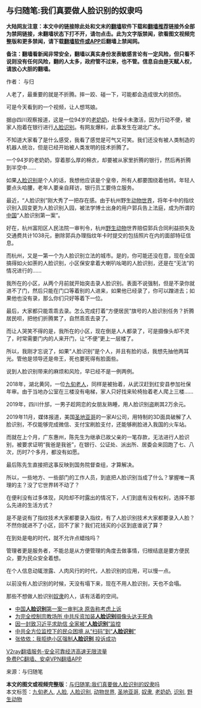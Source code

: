  <h2>与归随笔:我们真要做人脸识别的奴隶吗</h2> <p class="notice"><b>大陆网友注意：本文中的链接除此处和文末的<a href="https://github.com/bannedbook/fanqiang" >翻墙</a>软件下载和<a href="https://github.com/killgcd/justmysocks/blob/master/README.md">翻墙推荐</a>链接外全部为禁网链接，未翻墙状态下打不开，请勿点击。此为文字版禁闻，欲看图文视频完整版和更多禁闻，请下载<a href="https://github.com/bannedbook/fanqiang">翻墙软件或APP</a>后翻墙上禁闻网。</p><p>备注：翻墙看新闻非常安全，翻墙以真实身份发表敏感言论有一定风险，但只看不说则没有任何风险，翻的人太多，政府管不过来，也不管。信息自由是天赋人权，请放心大胆的翻墙。</b></p>  <div class="entry"> <p>作者： 与归</p> <p>人老了，最重要的就是不折腾。摔一跤、碰一下，可能都会造成很大的损伤。</p> <p>可是今天看到的一个视频，让人想骂娘。</p> <p>据@四川观察报道，这是一位94岁的<a href="https://www.bannedbook.org/bnews/tag/%e8%80%81%e5%a5%b6%e5%a5%b6/" class="st_tag internal_tag" rel="tag" title="标签 老奶奶 下的日志">老奶奶</a>，社保卡未激活，因为行动不便，被家人抱着在银行进行<a href="https://www.bannedbook.org/bnews/tag/%E4%BA%BA%E8%84%B8/" class="st_tag internal_tag" rel="tag" title="标签 人脸 下的日志">人脸</a><a href="https://www.bannedbook.org/bnews/tag/%E8%AF%86%E5%88%AB/" class="st_tag internal_tag" rel="tag" title="标签 识别 下的日志">识别</a>。有网友爆料，此事发生在湖北广水。</p> <p></p> <p>不知道大家看了是什么感受，我看了感觉是可气又可笑。我们还没有被人类制造的机器人统治，但是已经开始被人类发明的技术折腾了。</p> <p>一个94岁的老奶奶，穿着那么厚的棉衣，却要被从家里折腾的银行，然后再折腾到半空中……</p>  <p>如果<a href="https://www.bannedbook.org/bnews/tag/%e4%ba%ba%e8%84%b8%e8%af%86%e5%88%ab/" class="st_tag internal_tag" rel="tag" title="标签 人脸识别 下的日志">人脸识别</a>是个人的话，我想他应该是个皇帝，所有人都要围绕着他转。年轻人要点头哈腰，老年人要亲自拜访，银行员工要侍立服务。</p> <p>最近，“人脸识别”刚大秀了一把存在感。由于杭州野生<a href="https://www.bannedbook.org/bnews/tag/%E5%8A%A8%E7%89%A9%E4%B8%96%E7%95%8C/" class="st_tag internal_tag" rel="tag" title="标签 动物世界 下的日志">动物世界</a>，将年卡中的指纹识别入园变更为人脸识别入园，被法学博士出身的用户郭兵告上法庭，成为所谓的<span class='wp_keywordlink_affiliate'><a href="https://www.bannedbook.org/" title="中国" target="_blank">中国</a></span>“人脸识别第一案”。</p> <p>好在，杭州富阳区人民法院一审判令，杭州<a href="https://www.bannedbook.org/bnews/tag/%e9%87%8e%e7%94%9f%e5%8a%a8%e7%89%a9/" class="st_tag internal_tag" rel="tag" title="标签 野生动物 下的日志">野生动物</a>世界赔偿郭兵合同利益损失及交通费共计1038元，删除郭兵办理指纹年卡时提交的包括照片在内的面部特征信息。</p> <p>而杭州，又是一第一个为人脸识别立法的城市。是的，你可能还没在意，现在全国搞得如火如荼的人脸识别，小区保安拿着大喇叭吆喝的人脸识别，还是在“无法”的情况进行的……</p> <p>我所在的小区，从两个月前就开始突击录人脸识别。表面不说强制，但是不录你就进不了门，然后只能在门口等着别的人进来，如果他已经录了，你可以蹭进去；如果他也没有录，那么你们只好等着下一位。</p> <p>最后，大家都只能乖乖去录。怎么完成打着“方便居民”旗号的人脸识别任务？折腾居民呗，把他们折腾累了，自然乖乖去录了。</p> <p>而让人哭笑不得的是，我所在的小区，现在倒是人人都录了，可是摄像头却不灵了，时常需要门内的人来开门，让“不便”更上一层楼了。</p>  <p>所以，我刚才忘说了，如果“人脸识别”是个人，并且有脸的话，我想先抽他两耳光。管他是领导还是帝王，死也要死得有脸面些。</p> <p>说到人脸识别带来的麻烦和风险，早已经不是一例两例。</p> <p>2018年，湖北黄冈，一位<a href="https://www.bannedbook.org/bnews/tag/%E4%B9%9D%E6%97%AC%E8%80%81%E4%BA%BA/" class="st_tag internal_tag" rel="tag" title="标签 九旬老人 下的日志">九旬老人</a>，同样是被抬着，从武汉赶到红安县参加社保年审。由于当地办公室在三楼没有电梯，家人只好找来轮椅抬着老人爬上三楼……</p> <p></p> <p>2019年，四川什邡，一男子趁网恋的女朋友熟睡，用人脸识别盗刷其2万余元。</p> <p>2019年11月，媒体报道，美国<a href="https://www.bannedbook.org/bnews/tag/%e5%9c%a3%e5%9c%b0%e4%ba%9a%e5%93%a5/" class="st_tag internal_tag" rel="tag" title="标签 圣地亚哥 下的日志">圣地亚哥</a>的一家AI公司，用特制的3D面具破解了人脸识别，不仅能够完成微信、支付宝刷脸支付，还能够刷脸进入我国的火车站。</p> <p>而就在上个月，广东惠州，陈先生为继承已故父亲的一笔存款，无法进行人脸识别，被要求证明“我爸是我爸”，在银行、公证处、派出所、居委会来回跑了七、八次，历时7个多月，都没有如愿。</p>  <p>最后陈先生直接把这事反映到国务院督查组，才算解决。</p> <p>所以，一些地方、一些部门的工作人员，到底把人脸识别当成了什么？掌握唯一真理的主？没了它世界转不动了？</p> <p>在便利没有过多体现，风险却不时露出的情况下，人们到底有没有权利，选择不那么先进的生活方式？</p> <p>是不是说有了指纹技术大家都要录入指纹，有了人脸识别技术大家都要录入人脸？不然你就进不了小区，回不了家？我们花钱买的小区到底谁说了算？</p> <p>在到处是电的时代，就不允许点蜡烛吗？</p> <p>管理者更是服务者，不能总是从方便管理的角度去做事情，归根结底是要方便民众，要为民众安全着想。</p> <p>在个人信息动辄泄露、人肉风行的时代，人脸识别的应用，可以慢一点。</p>  <p>以前没有人脸识别的时候，天没有塌下来，现在不用人脸识别，天也不会塌。</p> <p>那些不想做人脸识别<a href="https://www.bannedbook.org/bnews/tag/%e5%a5%b4%e9%9a%b6/" class="st_tag internal_tag" rel="tag" title="标签 奴隶 下的日志">奴隶</a>的人，该有活着的空间。</p> <ul class='op-related-articles' title='相关阅读'> <li><a href='https://www.bannedbook.org/bnews/headline/20201122/1434866.html' target='_blank'>中国<b>人脸识别</b>第一案一审判决 原告称考虑上诉</a></li> <li><a href='https://www.bannedbook.org/bnews/headline/20201027/1421087.html' target='_blank'>为完全控制宗教场所 中共斥资加装<b>人脸识别</b>摄像头达无死角</a></li> <li><a href='https://www.bannedbook.org/bnews/comments/20201019/1416514.html' target='_blank'>因一封致习近平求助信 全家被“<b>人脸识别</b>”监控</a></li> <li><a href='https://www.bannedbook.org/bnews/comments/20200930/1405736.html' target='_blank'>中共全方位监控下的民众困境 从“扫码”到“<b>人脸识别</b>”</a></li> <li><a href='https://www.bannedbook.org/bnews/comments/20200928/1404367.html' target='_blank'>张依依：我拒绝小区强制<b>人脸识别</b> 投诉成功</a></li> </ul> <p class="texttj"> <a href="https://www.bannedbook.org/forum23/topic22702.html" target="_blank">V2ray翻墙服务-安全可靠经济高速无限流量</a><br/> <a href="https://github.com/bannedbook/fanqiang/wiki/%E7%A6%81%E9%97%BB%E7%BD%91%E5%AE%89%E5%8D%93%E7%BF%BB%E5%A2%99%E6%96%B0%E9%97%BBAPP" target="_blank">免费PC翻墙、安卓VPN翻墙APP</a></p><p> 来源：与归随笔 </p><a name='sharetosocial'></a>       <div><b>本文的图文或视频完整版</b>：<a href='https://www.bannedbook.org/bnews/comments/20201122/1434975.html'>与归随笔:我们真要做人脸识别的奴隶吗</a></div>  </div><!--END ENTRY--> <div class="postfooter"> <div>本文标签：<a href="https://www.bannedbook.org/bnews/tag/%E4%B9%9D%E6%97%AC%E8%80%81%E4%BA%BA/" rel="tag">九旬老人</a>, <a href="https://www.bannedbook.org/bnews/tag/%E4%BA%BA%E8%84%B8/" rel="tag">人脸</a>, <a href="https://www.bannedbook.org/bnews/tag/%e4%ba%ba%e8%84%b8%e8%af%86%e5%88%ab/" rel="tag">人脸识别</a>, <a href="https://www.bannedbook.org/bnews/tag/%E5%8A%A8%E7%89%A9%E4%B8%96%E7%95%8C/" rel="tag">动物世界</a>, <a href="https://www.bannedbook.org/bnews/tag/%e5%9c%a3%e5%9c%b0%e4%ba%9a%e5%93%a5/" rel="tag">圣地亚哥</a>, <a href="https://www.bannedbook.org/bnews/tag/%e5%a5%b4%e9%9a%b6/" rel="tag">奴隶</a>, <a href="https://www.bannedbook.org/bnews/tag/%e8%80%81%e5%a5%b6%e5%a5%b6/" rel="tag">老奶奶</a>, <a href="https://www.bannedbook.org/bnews/tag/%E8%AF%86%E5%88%AB/" rel="tag">识别</a>, <a href="https://www.bannedbook.org/bnews/tag/%e9%87%8e%e7%94%9f%e5%8a%a8%e7%89%a9/" rel="tag">野生动物</a></div>  </div><!--END POSTFOOTER--> 